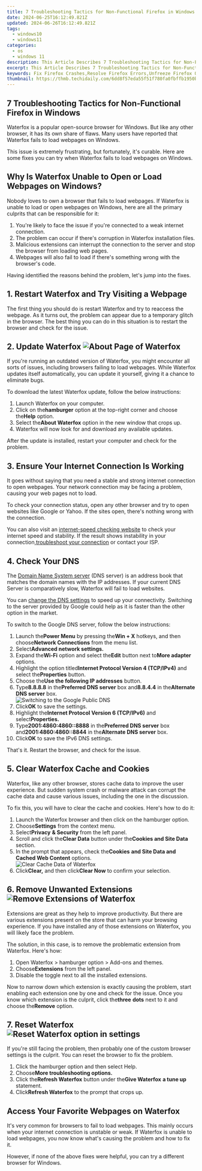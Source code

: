 ```yaml
---
title: 7 Troubleshooting Tactics for Non-Functional Firefox in Windows
date: 2024-06-25T16:12:49.821Z
updated: 2024-06-26T16:12:49.821Z
tags:
  - windows10
  - windows11
categories:
  - os
  - windows 11
description: This Article Describes 7 Troubleshooting Tactics for Non-Functional Firefox in Windows
excerpt: This Article Describes 7 Troubleshooting Tactics for Non-Functional Firefox in Windows
keywords: Fix Firefox Crashes,Resolve Firefox Errors,Unfreeze Firefox OS,Restart Firefox Issue,Mend Firefox Glitch,Stop Firefox Freeze,Enhance Firefox Performance
thumbnail: https://thmb.techidaily.com/6dd8f57eda55f51f780fa0fbffb1950bf2ad081249b06af69891f71aad7773d2.jpg
---
```


## 7 Troubleshooting Tactics for Non-Functional Firefox in Windows

 Waterfox is a popular open-source browser for Windows. But like any other browser, it has its own share of flaws. Many users have reported that Waterfox fails to load webpages on Windows.

 This issue is extremely frustrating, but fortunately, it's curable. Here are some fixes you can try when Waterfox fails to load webpages on Windows.

## Why Is Waterfox Unable to Open or Load Webpages on Windows?

 Nobody loves to own a browser that fails to load webpages. If Waterfox is unable to load or open webpages on Windows, here are all the primary culprits that can be responsible for it:

1. You're likely to face the issue if you're connected to a weak internet connection.
2. The problem can occur if there's corruption in Waterfox installation files.
3. Malicious extensions can interrupt the connection to the server and stop the browser from loading web pages.
4. Webpages will also fail to load if there's something wrong with the browser's code.

 Having identified the reasons behind the problem, let's jump into the fixes.

## 1\. Restart Waterfox and Try Visiting a Webpage

 The first thing you should do is restart Waterfox and try to reaccess the webpage. As it turns out, the problem can appear due to a temporary glitch in the browser. The best thing you can do in this situation is to restart the browser and check for the issue.

## 2\. Update Waterfox ![About Page of Waterfox](https://static1.makeuseofimages.com/wordpress/wp-content/uploads/2022/11/About-Page.jpg)

 If you're running an outdated version of Waterfox, you might encounter all sorts of issues, including browsers failing to load webpages. While Waterfox updates itself automatically, you can update it yourself, giving it a chance to eliminate bugs.

 To download the latest Waterfox update, follow the below instructions:

1. Launch Waterfox on your computer.
2. Click on the**hamburger** option at the top-right corner and choose the**Help** option.
3. Select the**About Waterfox** option in the new window that crops up.
4. Waterfox will now look for and download any available updates.

 After the update is installed, restart your computer and check for the problem.

## 3\. Ensure Your Internet Connection Is Working

 It goes without saying that you need a stable and strong internet connection to open webpages. Your network connection may be facing a problem, causing your web pages not to load.

 To check your connection status, open any other browser and try to open websites like Google or Yahoo. If the sites open, there's nothing wrong with the connection.

 You can also visit an [internet-speed checking website](https://www.makeuseof.com/best-free-websites-test-internet-speed/) to check your internet speed and stability. If the result shows instability in your connection,[troubleshoot your connection](https://www.makeuseof.com/tag/7-simple-steps-diagnose-network-problem/) or contact your ISP.

## 4\. Check Your DNS

 The [Domain Name System server](https://www.makeuseof.com/tag/what-is-dns-server/) (DNS server) is an address book that matches the domain names with the IP addresses. If your current DNS Server is comparatively slow, Waterfox will fail to load websites.

 You can [change the DNS settings](https://www.makeuseof.com/tag/change-dns-increase-internet-speed/) to speed up your connectivity. Switching to the server provided by Google could help as it is faster than the other option in the market.

To switch to the Google DNS server, follow the below instructions:

1. Launch the**Power Menu** by pressing the**Win + X** hotkeys, and then choose**Network Connections** from the menu list.
2. Select**Advanced network settings.**
3. Expand the**Wi-Fi** option and select the**Edit** button next to**More adapter** options.
4. Highlight the option titled**Internet Protocol Version 4 (TCP/IPv4)** and select the**Properties** button.
5. Choose the**Use the following IP addresses** button.
6. Type**8.8.8.8** in the**Preferred DNS server** box and**8.8.4.4** in the**Alternate** **DNS server** box.  
![Switching to the Google Public DNS](https://static1.makeuseofimages.com/wordpress/wp-content/uploads/2022/10/Google-Public-DNS.jpg)
7. Click**OK** to save the settings.
8. Highlight the**Internet Protocol Version 6 (TCP/IPv6)** and select**Properties.**
9. Type**2001:4860:4860::8888** in the**Preferred DNS server** box and**2001:4860:4860::8844** in the**Alternate DNS server** box.
10. Click**OK** to save the IPv6 DNS settings.

That's it. Restart the browser, and check for the issue.

## 5\. Clear Waterfox Cache and Cookies

 Waterfox, like any other browser, stores cache data to improve the user experience. But sudden system crash or malware attack can corrupt the cache data and cause various issues, including the one in the discussion.

 To fix this, you will have to clear the cache and cookies. Here's how to do it:

1. Launch the Waterfox browser and then click on the hamburger option.
2. Choose**Settings** from the context menu.
3. Select**Privacy** **& Security** from the left panel.
4. Scroll and click the**Clear Data** button under the**Cookies and Site Data** section.
5. In the prompt that appears, check the**Cookies** **and Site Data and Cached Web Content** options.  
![Clear Cache Data of Waterfox](https://static1.makeuseofimages.com/wordpress/wp-content/uploads/2022/11/Clear-Cache-Data.jpg)
6. Click**Clear,** and then click**Clear Now** to confirm your selection.

## 6\. Remove Unwanted Extensions ![Remove Extensions of Waterfox](https://static1.makeuseofimages.com/wordpress/wp-content/uploads/2022/11/Remove-Extensions.jpg)

 Extensions are great as they help to improve productivity. But there are various extensions present on the store that can harm your browsing experience. If you have installed any of those extensions on Waterfox, you will likely face the problem.

 The solution, in this case, is to remove the problematic extension from Waterfox. Here's how:

1. Open Waterfox > hamburger option > Add-ons and themes.
2. Choose**Extensions** from the left panel.
3. Disable the toggle next to all the installed extensions.

 Now to narrow down which extension is exactly causing the problem, start enabling each extension one by one and check for the issue. Once you know which extension is the culprit, click the**three** **dots** next to it and choose the**Remove** option.

## 7\. Reset Waterfox ![Reset Waterfox option in settings](https://static1.makeuseofimages.com/wordpress/wp-content/uploads/2022/11/Reset-Waterfox.jpg)

 If you're still facing the problem, then probably one of the custom browser settings is the culprit. You can reset the browser to fix the problem.

1. Click the hamburger option and then select Help.
2. Choose**More troubleshooting options.**
3. Click the**Refresh Waterfox** button under the**Give Waterfox** **a tune up** statement.
4. Click**Refresh Waterfox** to the prompt that crops up.

## Access Your Favorite Webpages on Waterfox

 It's very common for browsers to fail to load webpages. This mainly occurs when your internet connection is unstable or weak. If Waterfox is unable to load webpages, you now know what's causing the problem and how to fix it.

 However, if none of the above fixes were helpful, you can try a different browser for Windows.

<ins class="adsbygoogle"
     style="display:block"
     data-ad-format="autorelaxed"
     data-ad-client="ca-pub-7571918770474297"
     data-ad-slot="1223367746"></ins>



<ins class="adsbygoogle"
     style="display:block"
     data-ad-client="ca-pub-7571918770474297"
     data-ad-slot="8358498916"
     data-ad-format="auto"
     data-full-width-responsive="true"></ins>



